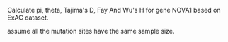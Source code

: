 Calculate pi, theta, Tajima's D, Fay And Wu's H for gene NOVA1 based on ExAC dataset.

assume all the mutation sites have the same sample size.
